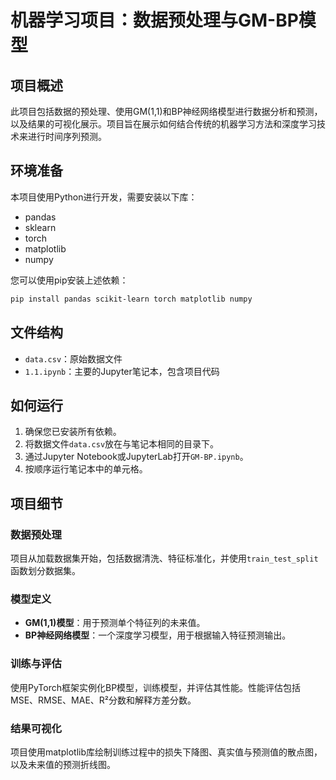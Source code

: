 # 机器学习项目：数据预处理与GM-BP模型

## 项目概述

此项目包括数据的预处理、使用GM(1,1)和BP神经网络模型进行数据分析和预测，以及结果的可视化展示。项目旨在展示如何结合传统的机器学习方法和深度学习技术来进行时间序列预测。

## 环境准备

本项目使用Python进行开发，需要安装以下库：

- pandas
- sklearn
- torch
- matplotlib
- numpy

您可以使用pip安装上述依赖：

```bash
pip install pandas scikit-learn torch matplotlib numpy
```

## 文件结构

- `data.csv`：原始数据文件
- `1.1.ipynb`：主要的Jupyter笔记本，包含项目代码

## 如何运行

1. 确保您已安装所有依赖。
2. 将数据文件`data.csv`放在与笔记本相同的目录下。
3. 通过Jupyter Notebook或JupyterLab打开`GM-BP.ipynb`。
4. 按顺序运行笔记本中的单元格。

## 项目细节

### 数据预处理

项目从加载数据集开始，包括数据清洗、特征标准化，并使用`train_test_split`函数划分数据集。

### 模型定义

- **GM(1,1)模型**：用于预测单个特征列的未来值。
- **BP神经网络模型**：一个深度学习模型，用于根据输入特征预测输出。

### 训练与评估

使用PyTorch框架实例化BP模型，训练模型，并评估其性能。性能评估包括MSE、RMSE、MAE、R²分数和解释方差分数。

### 结果可视化

项目使用matplotlib库绘制训练过程中的损失下降图、真实值与预测值的散点图，以及未来值的预测折线图。
